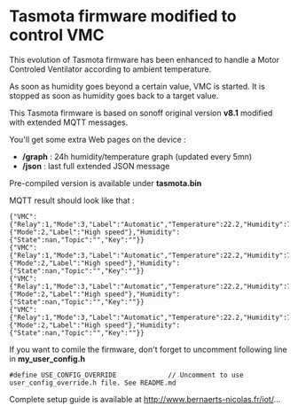 Tasmota firmware modified to control VMC
=============

This evolution of Tasmota firmware has been enhanced to handle a Motor Controled Ventilator according to ambient temperature.

As soon as humidity goes beyond a certain value, VMC is started.
It is stopped as soon as humidity goes back to a target value.

This Tasmota firmware is based on sonoff original version **v8.1** modified with extended MQTT messages.

You'll get some extra Web pages on the device :
  * **/graph** : 24h humidity/temperature graph (updated every 5mn)
  * **/json** : last full extended JSON message

Pre-compiled version is available under **tasmota.bin**

MQTT result should look like that :

    {"VMC":{"Relay":1,"Mode":3,"Label":"Automatic","Temperature":22.2,"Humidity":71.5,"Target":60,"Threshold":2},"State":{"Mode":2,"Label":"High speed"},"Humidity":{"State":nan,"Topic":"","Key":""}}
    {"VMC":{"Relay":1,"Mode":3,"Label":"Automatic","Temperature":22.2,"Humidity":71.6,"Target":60,"Threshold":2},"State":{"Mode":2,"Label":"High speed"},"Humidity":{"State":nan,"Topic":"","Key":""}}
    {"VMC":{"Relay":1,"Mode":3,"Label":"Automatic","Temperature":22.2,"Humidity":71.7,"Target":60,"Threshold":2},"State":{"Mode":2,"Label":"High speed"},"Humidity":{"State":nan,"Topic":"","Key":""}}
    {"VMC":{"Relay":1,"Mode":3,"Label":"Automatic","Temperature":22.2,"Humidity":71.8,"Target":60,"Threshold":2},"State":{"Mode":2,"Label":"High speed"},"Humidity":{"State":nan,"Topic":"","Key":""}}

If you want to comile the firmware, don't forget to uncomment following line in **my_user_config.h**

    #define USE_CONFIG_OVERRIDE             // Uncomment to use user_config_override.h file. See README.md


Complete setup guide is available at http://www.bernaerts-nicolas.fr/iot/...
